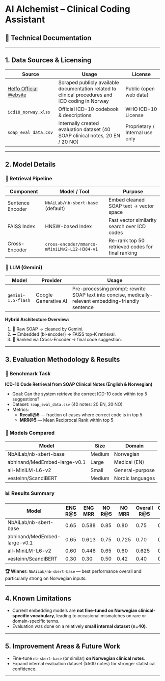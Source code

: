 # AI Alchemist – Clinical Coding Assistant
## 📘 Technical Documentation

---

## 1. Data Sources & Licensing

| Source                       | Usage                                    | License            |
|------------------------------|------------------------------------------|--------------------|
| [Helfo Official Website](https://www.helfo.no/) | Scraped publicly available documentation related to clinical procedures and ICD coding in Norway | Public (open web data) |
| `icd10_norway.xlsx`          | Official ICD-10 codebook & descriptions   | WHO ICD-10 License |
| `soap_eval_data.csv`         | Internally created evaluation dataset (40 SOAP clinical notes, 20 EN / 20 NO) | Proprietary / Internal use only |

---

## 2. Model Details

### 🔨 Retrieval Pipeline

| Component            | Model / Tool                                  | Purpose                             |
|---------------------|-----------------------------------------------|-------------------------------------|
| Sentence Encoder     | `NbAiLab/nb-sbert-base` (default)              | Embed cleaned SOAP text → vector space |
| FAISS Index         | HNSW-based Index                               | Fast vector similarity search over ICD codes |
| Cross-Encoder        | `cross-encoder/mmarco-mMiniLMv2-L12-H384-v1`   | Re-rank top 50 retrieved codes for final ranking |

### 🧠 LLM (Gemini)

| Model       | Provider | Usage                                  |
|------------|----------|-----------------------------------------|
| `gemini-1.5-flash` | Google Generative AI | Pre-processing prompt: rewrite SOAP text into concise, medically-relevant embedding-friendly sentence |

**Hybrid Architecture Overview:**

1. 🧾 Raw SOAP → cleaned by Gemini.
2. ➡ Embedded (bi-encoder) → FAISS top-K retrieval.
3. 🔁 Ranked via Cross-Encoder → final code suggestion.

---

## 3. Evaluation Methodology & Results

### 🎯 Benchmark Task
**ICD-10 Code Retrieval from SOAP Clinical Notes (English & Norwegian)**

- Goal: Can the system retrieve the correct ICD-10 code within top 5 suggestions?
- Dataset: `soap_eval_data.csv` (40 notes: 20 EN, 20 NO)
- Metrics:
    - **Recall@5** — fraction of cases where correct code is in top 5
    - **MRR@5** — Mean Reciprocal Rank within top 5

### 🧪 Models Compared

| Model                          | Size   | Domain            |
|---------------------------------|--------|-------------------|
| NbAiLab/nb-sbert-base           | Medium | Norwegian         |
| abhinand/MedEmbed-large-v0.1    | Large  | Medical (EN)      |
| all-MiniLM-L6-v2               | Small  | General-purpose   |
| vesteinn/ScandiBERT            | Medium | Nordic languages  |

### 📊 Results Summary

| Model                          | ENG R@5 | ENG MRR | NO R@5 | NO MRR | Overall R@5 | Overall MRR |
|---------------------------------|--------|--------|--------|--------|-------------|-------------|
| NbAiLab/nb-sbert-base           | 0.65   | 0.588  | 0.85   | 0.80   | 0.75        | 0.694       |
| abhinand/MedEmbed-large-v0.1    | 0.65   | 0.613  | 0.75   | 0.725  | 0.70        | 0.669       |
| all-MiniLM-L6-v2               | 0.60   | 0.446  | 0.65   | 0.60   | 0.625       | 0.523       |
| vesteinn/ScandiBERT            | 0.30   | 0.30   | 0.50   | 0.42   | 0.40        | 0.36        |

**🏆 Winner:** `NbAiLab/nb-sbert-base` — best performance overall and particularly strong on Norwegian inputs.

---

## 4. Known Limitations

- Current embedding models are **not fine-tuned on Norwegian clinical-specific vocabulary**, leading to occasional mismatches on rare or domain-specific terms.
- Evaluation was done on a relatively **small internal dataset (n=40)**.
---

## 5. Improvement Areas & Future Work

- Fine-tune `nb-sbert-base` (or similar) **on Norwegian clinical notes**.
- Expand internal evaluation dataset (≥500 notes) for stronger statistical confidence.

---